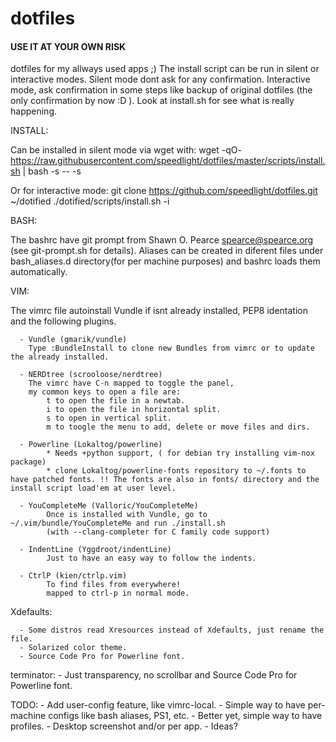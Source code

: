 dotfiles
========

#### USE IT AT YOUR OWN RISK ####

dotfiles for my allways used apps ;)
The install script can be run in silent or interactive modes. Silent mode dont ask for any confirmation. Interactive mode, ask confirmation in some steps like backup of original dotfiles (the only confirmation by now :D ). Look at install.sh for see what is really happening.

INSTALL:

Can be installed in silent mode via wget with:
wget -qO- https://raw.githubusercontent.com/speedlight/dotfiles/master/scripts/install.sh | bash -s -- -s

Or for interactive mode:
git clone https://github.com/speedlight/dotfiles.git ~/dotified
./dotified/scripts/install.sh -i

BASH:

The bashrc have git prompt from Shawn O. Pearce <spearce@spearce.org> (see git-prompt.sh for details).
Aliases can be created in diferent files under bash_aliases.d directory(for per machine purposes) and bashrc loads them automatically.

VIM:

The vimrc file autoinstall Vundle if isnt already installed, PEP8 identation and the following plugins.

      - Vundle (gmarik/vundle) 
        Type :BundleInstall to clone new Bundles from vimrc or to update the already installed.
      
      - NERDtree (scrooloose/nerdtree) 
        The vimrc have C-n mapped to toggle the panel, 
        my common keys to open a file are:
            t to open the file in a newtab.
            i to open the file in horizontal split.
            s to open in vertical split.
            m to toogle the menu to add, delete or move files and dirs.
      
      - Powerline (Lokaltog/powerline)
            * Needs +python support, ( for debian try installing vim-nox package)
            * clone Lokaltog/powerline-fonts repository to ~/.fonts to have patched fonts. !! The fonts are also in fonts/ directory and the install script load'em at user level.
            
      - YouCompleteMe (Valloric/YouCompleteMe) 
            Once is installed with Vundle, go to ~/.vim/bundle/YouCompleteMe and run ./install.sh 
            (with --clang-completer for C family code support)

      - IndentLine (Yggdroot/indentLine)
            Just to have an easy way to follow the indents.

      - CtrlP (kien/ctrlp.vim)
            To find files from everywhere!
            mapped to ctrl-p in normal mode.

Xdefaults:

      - Some distros read Xresources instead of Xdefaults, just rename the file.
      - Solarized color theme.
      - Source Code Pro for Powerline font.

terminator:
      - Just transparency, no scrollbar and Source Code Pro for Powerline font.

TODO:
      - Add user-config feature, like vimrc-local.
      - Simple way to have per-machine configs like bash aliases, PS1, etc.
      - Better yet, simple way to have profiles.
      - Desktop screenshot and/or per app.
      - Ideas? 

